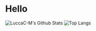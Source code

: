 # Hello

![LuccaC-M's Github Stats](https://github-readme-stats.vercel.app/api?username=LuccaC-M&show_icons=true&theme=dark)
![Top Langs](https://github-readme-stats.vercel.app/api/top-langs/?username=LuccaC-M&theme=dark)
